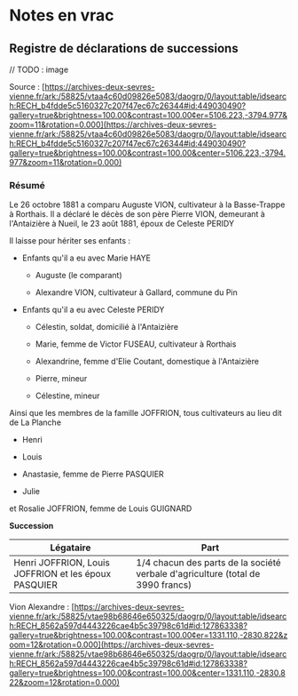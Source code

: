 # Notes en vrac

## Registre de déclarations de successions

// TODO : image

Source : [https://archives-deux-sevres-vienne.fr/ark:/58825/vtaa4c60d09826e5083/daogrp/0/layout:table/idsearch:RECH_b4fdde5c5160327c207f47ec67c26344#id:449030490?gallery=true&brightness=100.00&contrast=100.00¢er=5106.223,-3794.977&zoom=11&rotation=0.000](https://archives-deux-sevres-vienne.fr/ark:/58825/vtaa4c60d09826e5083/daogrp/0/layout:table/idsearch:RECH_b4fdde5c5160327c207f47ec67c26344#id:449030490?gallery=true&brightness=100.00&contrast=100.00&center=5106.223,-3794.977&zoom=11&rotation=0.000)

### Résumé

Le 26 octobre 1881 a comparu Auguste VION, cultivateur à la Basse-Trappe à Rorthais. Il a déclaré le décès de son père Pierre VION, demeurant à l'Antaizière à Nueil, le 23 août 1881, époux de Celeste PERIDY

Il laisse pour hériter ses enfants :

- Enfants qu'il a eu avec Marie HAYE
  
  - Auguste (le comparant)
    
  - Alexandre VION, cultivateur à Gallard, commune du Pin
    
- Enfants qu'il a eu avec Celeste PERIDY
  
  - Célestin, soldat, domicilié à l'Antaizière
    
  - Marie, femme de Victor FUSEAU, cultivateur à Rorthais
    
  - Alexandrine, femme d'Elie Coutant, domestique à l'Antaizière
    
  - Pierre, mineur
    
  - Célestine, mineur
    

Ainsi que les membres de la famille JOFFRION, tous cultivateurs au lieu dit de La Planche

- Henri
  
- Louis
  
- Anastasie, femme de Pierre PASQUIER
  
- Julie
  

et Rosalie JOFFRION, femme de Louis GUIGNARD

**Succession**

| Légataire | Part |
| --- | --- |
| Henri JOFFRION, Louis JOFFRION et les époux PASQUIER | 1/4 chacun des parts de la société verbale d'agriculture (total de 3990 francs) |

Vion Alexandre : [https://archives-deux-sevres-vienne.fr/ark:/58825/vtae98b68646e650325/daogrp/0/layout:table/idsearch:RECH_8562a597d4443226cae4b5c39798c61d#id:127863338?gallery=true&brightness=100.00&contrast=100.00¢er=1331.110,-2830.822&zoom=12&rotation=0.000](https://archives-deux-sevres-vienne.fr/ark:/58825/vtae98b68646e650325/daogrp/0/layout:table/idsearch:RECH_8562a597d4443226cae4b5c39798c61d#id:127863338?gallery=true&brightness=100.00&contrast=100.00&center=1331.110,-2830.822&zoom=12&rotation=0.000)



